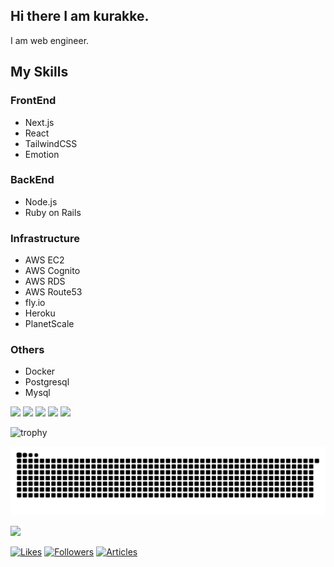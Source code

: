 ## Hi there I am kurakke.
I am web engineer.

## My Skills
### FrontEnd
- Next.js
- React
- TailwindCSS
- Emotion
### BackEnd
- Node.js
- Ruby on Rails
### Infrastructure
- AWS EC2
- AWS Cognito
- AWS RDS
- AWS Route53
- fly.io
- Heroku
- PlanetScale
### Others
- Docker
- Postgresql
- Mysql

![](http://github-profile-summary-cards.vercel.app/api/cards/profile-details?username=kurakke&theme=github)
![](http://github-profile-summary-cards.vercel.app/api/cards/repos-per-language?username=kurakke&theme=github)
![](http://github-profile-summary-cards.vercel.app/api/cards/most-commit-language?username=kurakke&theme=github)
![](http://github-profile-summary-cards.vercel.app/api/cards/stats?username=kurakke&theme=github)
![](http://github-profile-summary-cards.vercel.app/api/cards/productive-time?username=kurakke&theme=github&utcOffset=9)

![trophy](https://github-profile-trophy.vercel.app/?username=kurakke&theme=github)

![](https://raw.githubusercontent.com/kurakke/kurakke/output/github-contribution-grid-snake.svg)

![](https://komarev.com/ghpvc/?username=kurakke&color=brightgreen&label=GithubProfileViews)

[![Likes](https://badgen.org/img/zenn/kurakke/likes?style=plastic)](https://zenn.dev/kurakke)
[![Followers](https://badgen.org/img/zenn/kurakke/followers?style=plastic)](https://zenn.dev/kurakke)
[![Articles](https://badgen.org/img/zenn/kurakke/articles?style=plastic)](https://zenn.dev/kurakke)
